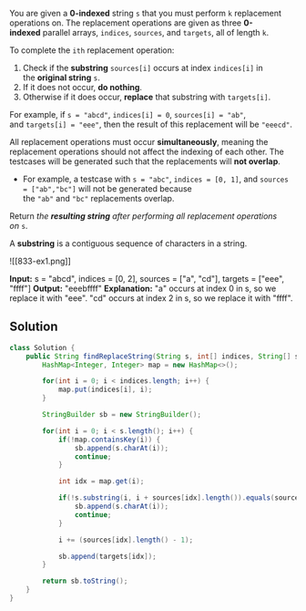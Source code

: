 You are given a **0-indexed** string `s` that you must perform `k` replacement operations on. The replacement operations are given as three **0-indexed** parallel arrays, `indices`, `sources`, and `targets`, all of length `k`.

To complete the `ith` replacement operation:

1. Check if the **substring** `sources[i]` occurs at index `indices[i]` in the **original string** `s`.
2. If it does not occur, **do nothing**.
3. Otherwise if it does occur, **replace** that substring with `targets[i]`.

For example, if `s = "abcd"`, `indices[i] = 0`, `sources[i] = "ab"`, and `targets[i] = "eee"`, then the result of this replacement will be `"eeecd"`.

All replacement operations must occur **simultaneously**, meaning the replacement operations should not affect the indexing of each other. The testcases will be generated such that the replacements will **not overlap**.

- For example, a testcase with `s = "abc"`, `indices = [0, 1]`, and `sources = ["ab","bc"]` will not be generated because the `"ab"` and `"bc"` replacements overlap.

Return _the **resulting string** after performing all replacement operations on_ `s`.

A **substring** is a contiguous sequence of characters in a string.

![[833-ex1.png]]

**Input:** s = "abcd", indices = [0, 2], sources = ["a", "cd"], targets = ["eee", "ffff"]
**Output:** "eeebffff"
**Explanation:**
"a" occurs at index 0 in s, so we replace it with "eee".
"cd" occurs at index 2 in s, so we replace it with "ffff".

## Solution

```java
class Solution {
    public String findReplaceString(String s, int[] indices, String[] sources, String[] targets) {
        HashMap<Integer, Integer> map = new HashMap<>();

        for(int i = 0; i < indices.length; i++) {
            map.put(indices[i], i);
        }

        StringBuilder sb = new StringBuilder();

        for(int i = 0; i < s.length(); i++) {
            if(!map.containsKey(i)) {
                sb.append(s.charAt(i));
                continue;
            }

            int idx = map.get(i);

            if(!s.substring(i, i + sources[idx].length()).equals(sources[idx])) {
                sb.append(s.charAt(i));
                continue;
            }

            i += (sources[idx].length() - 1);

            sb.append(targets[idx]);
        }

        return sb.toString();
    }
}
```